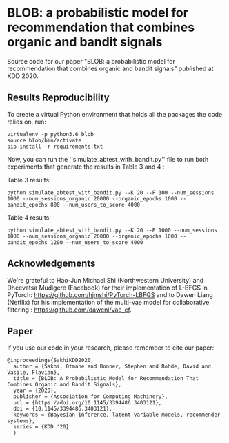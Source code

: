 # BLOB: a probabilistic model for recommendation that combines organic and bandit signals

Source code for our paper "BLOB: a probabilistic model for recommendation that combines organic and bandit signals" published at KDD 2020.

## Results Reproducibility
To create a virtual Python environment that holds all the packages the code relies on, run:

    virtualenv -p python3.6 blob
    source blob/bin/activate
    pip install -r requirements.txt
    
Now, you can run the ''simulate_abtest_with_bandit.py'' file to run both experiments that generate the results in Table 3 and 4 :

Table 3 results:

    python simulate_abtest_with_bandit.py --K 20 --P 100 --num_sessions 1000 --num_sessions_organic 20000 --organic_epochs 1000 --bandit_epochs 800 --num_users_to_score 4000

Table 4 results:

    python simulate_abtest_with_bandit.py --K 20 --P 1000 --num_sessions 1000 --num_sessions_organic 20000 --organic_epochs 1000 --bandit_epochs 1200 --num_users_to_score 4000

## Acknowledgements
We're grateful to Hao-Jun Michael Shi (Northwestern University) and Dheevatsa Mudigere (Facebook) for their implementation of L-BFGS in PyTorch: https://github.com/hjmshi/PyTorch-LBFGS and to Dawen Liang (Netflix) for his implementation of the multi-vae model for collaborative filtering : https://github.com/dawenl/vae_cf. 

## Paper
If you use our code in your research, please remember to cite our paper:

    @inproceedings{SakhiKDD2020,
      author = {Sakhi, Otmane and Bonner, Stephen and Rohde, David and Vasile, Flavian},
      title = {BLOB: A Probabilistic Model for Recommendation That Combines Organic and Bandit Signals},
      year = {2020},
      publisher = {Association for Computing Machinery},
      url = {https://doi.org/10.1145/3394486.3403121},
      doi = {10.1145/3394486.3403121},
      keywords = {Bayesian inference, latent variable models, recommender systems},
      series = {KDD '20}
      }
    
    
